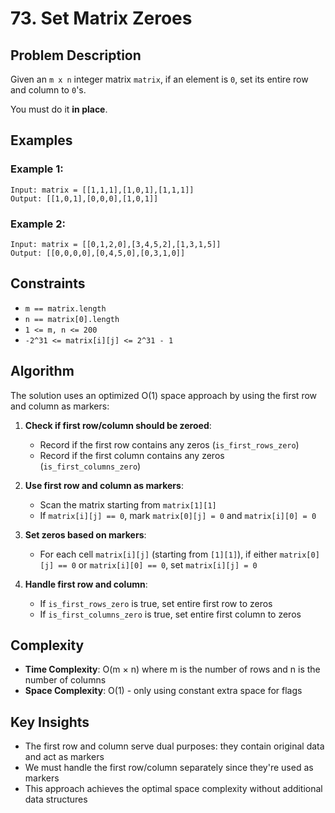 # 73. Set Matrix Zeroes

## Problem Description

Given an `m x n` integer matrix `matrix`, if an element is `0`, set its entire row and column to `0`'s.

You must do it **in place**.

## Examples

### Example 1:
```
Input: matrix = [[1,1,1],[1,0,1],[1,1,1]]
Output: [[1,0,1],[0,0,0],[1,0,1]]
```

### Example 2:
```
Input: matrix = [[0,1,2,0],[3,4,5,2],[1,3,1,5]]
Output: [[0,0,0,0],[0,4,5,0],[0,3,1,0]]
```

## Constraints

- `m == matrix.length`
- `n == matrix[0].length`
- `1 <= m, n <= 200`
- `-2^31 <= matrix[i][j] <= 2^31 - 1`

## Algorithm

The solution uses an optimized O(1) space approach by using the first row and column as markers:

1. **Check if first row/column should be zeroed**: 
   - Record if the first row contains any zeros (`is_first_rows_zero`)
   - Record if the first column contains any zeros (`is_first_columns_zero`)

2. **Use first row and column as markers**:
   - Scan the matrix starting from `matrix[1][1]`
   - If `matrix[i][j] == 0`, mark `matrix[0][j] = 0` and `matrix[i][0] = 0`

3. **Set zeros based on markers**:
   - For each cell `matrix[i][j]` (starting from `[1][1]`), if either `matrix[0][j] == 0` or `matrix[i][0] == 0`, set `matrix[i][j] = 0`

4. **Handle first row and column**:
   - If `is_first_rows_zero` is true, set entire first row to zeros
   - If `is_first_columns_zero` is true, set entire first column to zeros

## Complexity

- **Time Complexity**: O(m × n) where m is the number of rows and n is the number of columns
- **Space Complexity**: O(1) - only using constant extra space for flags

## Key Insights

- The first row and column serve dual purposes: they contain original data and act as markers
- We must handle the first row/column separately since they're used as markers
- This approach achieves the optimal space complexity without additional data structures
